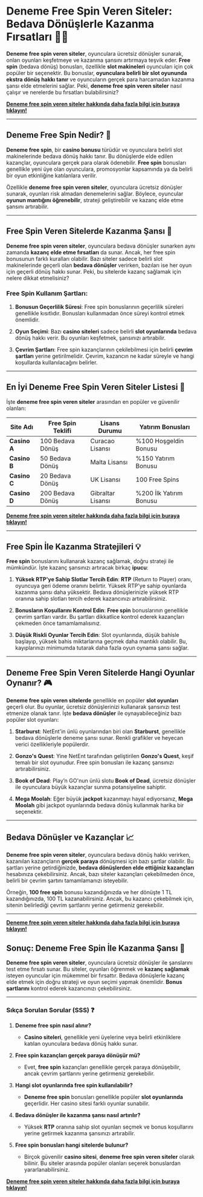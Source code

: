 # Deneme Free Spin Veren Siteler: Bedava Dönüşlerle Kazanma Fırsatları 🎰✨

**Deneme free spin veren siteler**, oyunculara ücretsiz dönüşler sunarak, onları oyunları keşfetmeye ve kazanma şansını artırmaya teşvik eder. **Free spin** (bedava dönüş) bonusları, özellikle **slot makineleri** oyuncuları için çok popüler bir seçenektir. Bu bonuslar, **oyunculara belirli bir slot oyununda ekstra dönüş hakkı tanır** ve oyuncuların gerçek para harcamadan kazanma şansı elde etmelerini sağlar. Peki, **deneme free spin veren siteler** nasıl çalışır ve nerelerde bu fırsatları bulabilirsiniz?

[**Deneme free spin veren siteler hakkında daha fazla bilgi için buraya tıklayın!**](https://casinotr.link/gWCRZ4)

---

## Deneme Free Spin Nedir? 🎉

**Deneme free spin**, bir **casino bonusu** türüdür ve oyunculara belirli slot makinelerinde bedava dönüş hakkı tanır. Bu dönüşlerde elde edilen kazançlar, oyunculara gerçek para olarak ödenebilir. **Free spin** bonusları genellikle yeni üye olan oyunculara, promosyonlar kapsamında ya da belirli bir oyun etkinliğine katılanlara verilir.

Özellikle **deneme free spin veren siteler**, oyunculara ücretsiz dönüşler sunarak, oyunları risk almadan denemelerini sağlar. Böylece, oyuncular **oyunun mantığını öğrenebilir**, strateji geliştirebilir ve kazanç elde etme şansını artırabilir.

---

## Free Spin Veren Sitelerde Kazanma Şansı 🤑

**Deneme free spin veren siteler**, oyunculara bedava dönüşler sunarken aynı zamanda **kazanç elde etme fırsatları** da sunar. Ancak, her free spin bonusunun farklı kuralları olabilir. Bazı siteler sadece belirli slot makinelerinde geçerli olan **bedava dönüşler** verirken, bazıları ise her oyun için geçerli dönüş hakkı sunar. Peki, bu sitelerde kazanç sağlamak için nelere dikkat etmelisiniz?

### **Free Spin Kullanım Şartları:**

1. **Bonusun Geçerlilik Süresi**: Free spin bonuslarının geçerlilik süreleri genellikle kısıtlıdır. Bonusları kullanmadan önce süreyi kontrol etmek önemlidir.
   
2. **Oyun Seçimi**: Bazı **casino siteleri** sadece belirli **slot oyunlarında** bedava dönüş hakkı verir. Bu oyunları keşfetmek, şansınızı artırabilir.

3. **Çevrim Şartları**: Free spin kazançlarının çekilebilmesi için belirli **çevrim şartları** yerine getirilmelidir. Çevrim, kazancın ne kadar süreyle ve hangi koşullarda kullanılacağını belirler.

---

## En İyi Deneme Free Spin Veren Siteler Listesi 🏅

İşte **deneme free spin veren siteler** arasından en popüler ve güvenilir olanları:

| Site Adı               | Free Spin Teklifi            | Lisans Durumu     | Yatırım Bonusları    |
|------------------------|------------------------------|------------------|----------------------|
| **Casino A**            | 100 Bedava Dönüş             | Curacao Lisansı  | %100 Hoşgeldin Bonusu|
| **Casino B**            | 50 Bedava Dönüş              | Malta Lisansı    | %150 Yatırım Bonusu  |
| **Casino C**            | 20 Bedava Dönüş              | UK Lisansı       | 100 Free Spins       |
| **Casino D**            | 200 Bedava Dönüş             | Gibraltar Lisansı| %200 İlk Yatırım Bonusu|

[**Deneme free spin veren siteler hakkında daha fazla bilgi için buraya tıklayın!**](https://casinotr.link/gWCRZ4)

---

## Free Spin İle Kazanma Stratejileri 💡

**Free spin** bonuslarını kullanarak kazanç sağlamak, doğru strateji ile mümkündür. İşte kazanç şansınızı artıracak birkaç **ipucu**:

1. **Yüksek RTP'ye Sahip Slotlar Tercih Edin**: **RTP** (Return to Player) oranı, oyuncuya geri ödeme oranını belirtir. Yüksek RTP'ye sahip oyunlarda kazanma şansı daha yüksektir. Bedava dönüşlerinizle yüksek RTP oranına sahip slotları tercih ederek kazancınızı artırabilirsiniz.

2. **Bonusların Koşullarını Kontrol Edin**: **Free spin** bonuslarının genellikle çevrim şartları vardır. Bu şartları dikkatlice kontrol ederek kazançları çekmeden önce tamamlamalısınız.

3. **Düşük Riskli Oyunlar Tercih Edin**: Slot oyunlarında, düşük bahisle başlayıp, yüksek bahis miktarlarına geçmek daha mantıklı olabilir. Bu, kayıplarınızı minimumda tutarak daha fazla oyun oynama şansı sağlar.

---

## Deneme Free Spin Veren Sitelerde Hangi Oyunlar Oynanır? 🎮

**Deneme free spin veren sitelerde** genellikle en popüler **slot oyunları** geçerli olur. Bu oyunlar, ücretsiz dönüşlerinizi kullanarak şansınızı test etmenize olanak tanır. İşte **bedava dönüşler** ile oynayabileceğiniz bazı popüler slot oyunları:

1. **Starburst**: NetEnt'in ünlü oyunlarından biri olan **Starburst**, genellikle bedava dönüşlerle deneme şansı sunar. Renkli grafikler ve heyecan verici özellikleriyle popülerdir.
   
2. **Gonzo's Quest**: Yine NetEnt tarafından geliştirilen **Gonzo's Quest**, keşif temalı bir slot oyunudur. Free spin bonusları ile kazanç şansınızı artırabilirsiniz.

3. **Book of Dead**: Play’n GO'nun ünlü slotu **Book of Dead**, ücretsiz dönüşler ile oyunculara büyük kazançlar sunma potansiyeline sahiptir.

4. **Mega Moolah**: Eğer büyük **jackpot** kazanmayı hayal ediyorsanız, **Mega Moolah** gibi jackpot oyunlarında bedava dönüş kullanmak harika bir seçenektir.

---

## Bedava Dönüşler ve Kazançlar 📈

**Deneme free spin veren siteler**, oyunculara bedava dönüş hakkı verirken, kazanılan kazançların **gerçek paraya** dönüşmesi için bazı şartlar olabilir. Bu şartları yerine getirdiğinizde, **bedava dönüşlerden elde ettiğiniz kazançları** hesabınıza çekebilirsiniz. Ancak, bazı siteler kazançları çekebilmeden önce, belirli bir çevrim şartını tamamlamanızı isteyebilir.

Örneğin, **100 free spin** bonusu kazandığınızda ve her dönüşte 1 TL kazandığınızda, 100 TL kazanabilirsiniz. Ancak, bu kazancı çekebilmek için, sitenin belirlediği çevrim şartlarını yerine getirmeniz gerekebilir.

---

[**Deneme free spin veren siteler hakkında daha fazla bilgi için buraya tıklayın!**](https://casinotr.link/gWCRZ4)

## Sonuç: Deneme Free Spin İle Kazanma Şansı 🎉

**Deneme free spin veren siteler**, oyunculara ücretsiz dönüşler ile şanslarını test etme fırsatı sunar. Bu siteler, oyunları öğrenmek ve **kazanç sağlamak** isteyen oyuncular için mükemmel bir fırsattır. Bedava dönüşlerle kazanç elde etmek için doğru strateji ve oyun seçimi yapmak önemlidir. **Bonus şartlarını** kontrol ederek kazancınızı çekebilirsiniz.

---

### **Sıkça Sorulan Sorular (SSS) ❓**

1. **Deneme free spin nasıl alınır?**
   - **Casino siteleri**, genellikle yeni üyelerine veya belirli etkinliklere katılan oyunculara bedava dönüş hakkı sunar.

2. **Free spin kazançları gerçek paraya dönüşür mü?**
   - Evet, **free spin** kazançları genellikle gerçek paraya dönüşebilir, ancak çevrim şartlarını yerine getirmeniz gerekebilir.

3. **Hangi slot oyunlarında free spin kullanılabilir?**
   - **Deneme free spin** bonusları genellikle popüler **slot oyunlarında** geçerlidir. Her casino sitesi farklı oyunlar sunabilir.

4. **Bedava dönüşler ile kazanma şansı nasıl artırılır?**
   - Yüksek **RTP** oranına sahip slot oyunları seçmek ve bonus koşullarını yerine getirmek kazanma şansınızı artırabilir.

5. **Free spin bonusları hangi sitelerde bulunur?**
   - Birçok güvenilir **casino sitesi**, **deneme free spin veren siteler** olarak bilinir. Bu siteler arasında popüler olanları seçerek bonuslardan yararlanabilirsiniz.

[**Deneme free spin veren siteler hakkında daha fazla bilgi için buraya tıklayın!**](https://casinotr.link/gWCRZ4)
